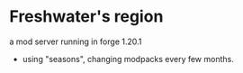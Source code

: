 # Freshwater's region
a mod server running in forge 1.20.1
- using "seasons", changing modpacks every few months.
